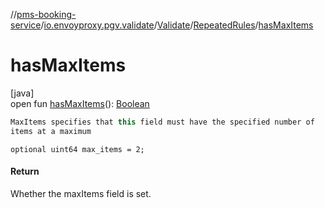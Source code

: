 //[pms-booking-service](../../../../index.md)/[io.envoyproxy.pgv.validate](../../index.md)/[Validate](../index.md)/[RepeatedRules](index.md)/[hasMaxItems](has-max-items.md)

# hasMaxItems

[java]\
open fun [hasMaxItems](has-max-items.md)(): [Boolean](https://kotlinlang.org/api/core/kotlin-stdlib/kotlin/-boolean/index.html)

```kotlin
MaxItems specifies that this field must have the specified number of
items at a maximum

```
`optional uint64 max_items = 2;`

#### Return

Whether the maxItems field is set.
